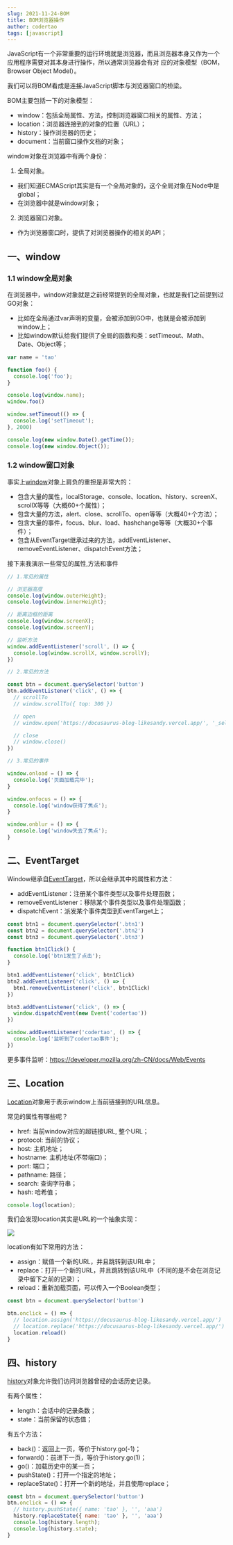 ```yaml
---
slug: 2021-11-24-BOM
title: BOM浏览器操作
author: codertao
tags: [javascript]
---
```


<!-- truncate -->

JavaScript有一个非常重要的运行环境就是浏览器，而且浏览器本身又作为一个应用程序需要对其本身进行操作，所以通常浏览器会有对
应的对象模型（BOM，Browser Object Model）。

我们可以将BOM看成是连接JavaScript脚本与浏览器窗口的桥梁。

BOM主要包括一下的对象模型：
- window：包括全局属性、方法，控制浏览器窗口相关的属性、方法；
- location：浏览器连接到的对象的位置（URL）；
- history：操作浏览器的历史；
- document：当前窗口操作文档的对象；

window对象在浏览器中有两个身份：
1.  全局对象。
  - 我们知道ECMAScript其实是有一个全局对象的，这个全局对象在Node中是global；
  - 在浏览器中就是window对象；

2.  浏览器窗口对象。
   - 作为浏览器窗口时，提供了对浏览器操作的相关的API；

## 一、window

### 1.1 window全局对象

在浏览器中，window对象就是之前经常提到的全局对象，也就是我们之前提到过GO对象：
- 比如在全局通过var声明的变量，会被添加到GO中，也就是会被添加到window上；
- 比如window默认给我们提供了全局的函数和类：setTimeout、Math、Date、Object等；

```js
var name = 'tao'

function foo() {
  console.log('foo');
}

console.log(window.name);
window.foo()

window.setTimeout(() => {
  console.log('setTimeout');
}, 2000)

console.log(new window.Date().getTime());
console.log(new window.Object());
```

### 1.2 window窗口对象

事实上[window](https://developer.mozilla.org/zh-CN/docs/Web/API/Window)对象上肩负的重担是非常大的：
- 包含大量的属性，localStorage、console、location、history、screenX、scrollX等等（大概60+个属性）；
- 包含大量的方法，alert、close、scrollTo、open等等（大概40+个方法）；
- 包含大量的事件，focus、blur、load、hashchange等等（大概30+个事件）；
- 包含从EventTarget继承过来的方法，addEventListener、removeEventListener、dispatchEvent方法；

接下来我演示一些常见的属性,方法和事件

```js
// 1.常见的属性

// 浏览器高度
console.log(window.outerHeight);
console.log(window.innerHeight);

// 距离边框的距离
console.log(window.screenX);
console.log(window.screenY);

// 监听方法
window.addEventListener('scroll', () => {
  console.log(window.scrollX, window.scrollY);
})

// 2.常见的方法

const btn = document.querySelector('button')
btn.addEventListener('click', () => {
  // scrollTo
  // window.scrollTo({ top: 300 })

  // open
  // window.open('https://docusaurus-blog-likesandy.vercel.app/', '_self')

  // close
  // window.close()
})

// 3.常见的事件

window.onload = () => {
  console.log('页面加载完毕');
}

window.onfocus = () => {
  console.log('window获得了焦点');
}

window.onblur = () => {
  console.log('window失去了焦点');
}
```

## 二、EventTarget

Window继承自[EventTarget](https://developer.mozilla.org/zh-CN/docs/Web/API/EventTarget)，所以会继承其中的属性和方法：
- addEventListener：注册某个事件类型以及事件处理函数；
- removeEventListener：移除某个事件类型以及事件处理函数；
- dispatchEvent：派发某个事件类型到EventTarget上；
  

```js
const btn1 = document.querySelector('.btn1')
const btn2 = document.querySelector('.btn2')
const btn3 = document.querySelector('.btn3')

function btn1Click() {
  console.log('btn1发生了点击');
}

btn1.addEventListener('click', btn1Click)
btn2.addEventListener('click', () => {
  btn1.removeEventListener('click', btn1Click)
})

btn3.addEventListener('click', () => {
  window.dispatchEvent(new Event('codertao'))
})

window.addEventListener('codertao', () => {
  console.log('监听到了codertao事件');
})
```

更多事件监听：https://developer.mozilla.org/zh-CN/docs/Web/Events

## 三、Location

[Location](https://developer.mozilla.org/zh-CN/docs/Web/API/Location)对象用于表示window上当前链接到的URL信息。

常见的属性有哪些呢？
- href: 当前window对应的超链接URL, 整个URL；
- protocol: 当前的协议；
- host: 主机地址；
- hostname: 主机地址(不带端口)；
- port: 端口；
- pathname: 路径；
- search: 查询字符串；
- hash: 哈希值；

```js
console.log(location);
```

我们会发现location其实是URL的一个抽象实现：

![](https://gitee.com/itsandy/picgo-img/raw/master/JavaScript/location.png)

location有如下常用的方法：
- assign：赋值一个新的URL，并且跳转到该URL中；
- replace：打开一个新的URL，并且跳转到该URL中（不同的是不会在浏览记录中留下之前的记录）；
- reload：重新加载页面，可以传入一个Boolean类型；

```js
const btn = document.querySelector('button')

btn.onclick = () => {
  // location.assign('https://docusaurus-blog-likesandy.vercel.app/')
  // location.replace('https://docusaurus-blog-likesandy.vercel.app/')
  location.reload()
}
```

## 四、history

[history](https://developer.mozilla.org/zh-CN/docs/Web/API/History)对象允许我们访问浏览器曾经的会话历史记录。

有两个属性：
- length：会话中的记录条数；
- state：当前保留的状态值；

有五个方法：
- back()：返回上一页，等价于history.go(-1)；
- forward()：前进下一页，等价于history.go(1)；
- go()：加载历史中的某一页；
- pushState()：打开一个指定的地址；
- replaceState()：打开一个新的地址，并且使用replace；

```js
const btn = document.querySelector('button')
btn.onclick = () => {
  // history.pushState({ name: 'tao' }, '', 'aaa')
  history.replaceState({ name: 'tao' }, '', 'aaa')
  console.log(history.length);
  console.log(history.state);
}
```

